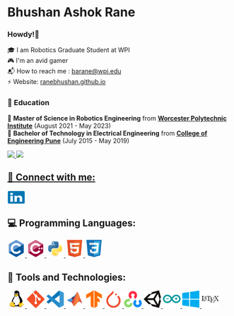 <!-- ![header](https://capsule-render.vercel.app/api?type=waving&&color=gradient&height=100&section=header&fontSize=90)   -->
# Bhushan Ashok Rane

### Howdy!👋

🎓 I am Robotics Graduate Student at WPI <br>
🎮 I'm an avid gamer <br>
📬 How to reach me : barane@wpi.edu <br>
⚡ Website: [ranebhushan.github.io](https://ranebhushan.github.io/) <br>
<!-- 🔭 I’m currently working on [A](abc) -->

### 🌱 Education  
🔹 **Master of Science in Robotics Engineering** from [**Worcester Polytechnic Institute**](https://www.wpi.edu/) (August 2021 - May 2023)  
🔹 **Bachelor of Technology in Electrical Engineering** from [**College of Engineering Pune**](https://www.coep.org.in/) (July 2015 - May 2019)   

<!-- <p align="left"> <img src="https://komarev.com/ghpvc/?username=ranebhushan&label=Profile%20views&color=0e75b6&style=flat" alt="ranebhushan" /> </p> -->

<div>
  <a href="https://github.com/ranebhushan">
  <img height="140em" src="https://github-readme-stats.vercel.app/api?username=ranebhushan&show_icons=true&&hide=stars,prs"/>
  <img height="140em" src="https://github-readme-stats.vercel.app/api/top-langs/?username=ranebhushan&layout=compact&langs_count=4"/>
</div>

<!-- ![Bhushan's GitHub stats](https://github-readme-stats.vercel.app/api?username=ranebhushan&show_icons=true&&hide=stars,prs) -->
<!-- ![Top Programming Languages](https://github-readme-stats.vercel.app/api/top-langs/?username=ranebhushan&layout=compact) -->

## 🔗 Connect with me:
<p align="left">
<!-- <a href="https://twitter.com/bhushan" target="blank"><img align="center" src="https://raw.githubusercontent.com/rahuldkjain/github-profile-readme-generator/master/src/images/icons/Social/twitter.svg" alt="bhushan" height="30" width="40" /></a> -->
<a href="https://www.linkedin.com/in/bhushan-rane-5858a443/" target="blank"><img align="center" src="https://raw.githubusercontent.com/devicons/devicon/master/icons/linkedin/linkedin-original.svg" alt="bhushan" height="30" width="40" /></a>
<!-- <a href="https://stackoverflow.com/users/bhushan" target="blank"><img align="center" src="https://raw.githubusercontent.com/rahuldkjain/github-profile-readme-generator/master/src/images/icons/Social/stack-overflow.svg" alt="bhushan" height="30" width="40" /></a> -->
<!-- <a href="https://kaggle.com/bhushan" target="blank"><img align="center" src="https://raw.githubusercontent.com/rahuldkjain/github-profile-readme-generator/master/src/images/icons/Social/kaggle.svg" alt="bhushan" height="30" width="40" /></a> -->
<!-- <a href="https://fb.com/bhushan" target="blank"><img align="center" src="https://raw.githubusercontent.com/rahuldkjain/github-profile-readme-generator/master/src/images/icons/Social/facebook.svg" alt="bhushan" height="30" width="40" /></a>
<a href="https://instagram.com/bhushan" target="blank"><img align="center" src="https://raw.githubusercontent.com/rahuldkjain/github-profile-readme-generator/master/src/images/icons/Social/instagram.svg" alt="bhushan" height="30" width="40" /></a> -->
<!-- <a href="https://medium.com/@bhushan" target="blank"><img align="center" src="https://raw.githubusercontent.com/rahuldkjain/github-profile-readme-generator/master/src/images/icons/Social/medium.svg" alt="@bhushan" height="30" width="40" /></a> -->
<!-- <a href="https://www.hackerrank.com/bhushan" target="blank"><img align="center" src="https://raw.githubusercontent.com/rahuldkjain/github-profile-readme-generator/master/src/images/icons/Social/hackerrank.svg" alt="bhushan" height="30" width="40" /></a> -->
<!-- <a href="https://www.leetcode.com/bhushan" target="blank"><img align="center" src="https://raw.githubusercontent.com/rahuldkjain/github-profile-readme-generator/master/src/images/icons/Social/leet-code.svg" alt="bhushan" height="30" width="40" /></a> -->
<!-- <a href="https://auth.geeksforgeeks.org/user/bhushan" target="blank"><img align="center" src="https://raw.githubusercontent.com/rahuldkjain/github-profile-readme-generator/master/src/images/icons/Social/geeks-for-geeks.svg" alt="bhushan" height="30" width="40" /></a> -->
<!-- <a href="https://discord.gg/bhushan" target="blank"><img align="center" src="https://raw.githubusercontent.com/rahuldkjain/github-profile-readme-generator/master/src/images/icons/Social/discord.svg" alt="bhushan" height="30" width="40" /></a> -->
</p>

## 💻 Programming Languages:
<p align="left">
<a href="https://www.cprogramming.com/" target="_blank" rel="noreferrer"> <img src="https://raw.githubusercontent.com/devicons/devicon/master/icons/c/c-original.svg" alt="c" width="40" height="40"/> </a> 
<a href="https://www.cplusplus.com/" target="_blank" rel="noreferrer"> <img src="https://raw.githubusercontent.com/devicons/devicon/master/icons/cplusplus/cplusplus-original.svg" alt="cplusplus" width="40" height="40"/> </a> 
<!-- <a href="https://www.w3schools.com/cs/" target="_blank" rel="noreferrer"> <img src="https://raw.githubusercontent.com/devicons/devicon/master/icons/csharp/csharp-original.svg" alt="csharp" width="40" height="40"/> </a> -->
<a href="https://www.python.org" target="_blank" rel="noreferrer"> <img src="https://raw.githubusercontent.com/devicons/devicon/master/icons/python/python-original.svg" alt="python" width="40" height="40"/> </a>
<a href="https://html.spec.whatwg.org/multipage/" target="_blank" rel="noreferrer"> <img src="https://raw.githubusercontent.com/devicons/devicon/master/icons/html5/html5-original.svg" alt="html5" width="40" height="40"/> </a>
<a href="https://www.w3.org/TR/CSS/" target="_blank" rel="noreferrer"> <img src="https://raw.githubusercontent.com/devicons/devicon/master/icons/css3/css3-original.svg" alt="css3" width="40" height="40"/> </a>
</p>

## 🧰 Tools and Technologies:
<p align="left">
<a href="https://www.linux.org/" target="_blank" rel="noreferrer"> <img src="https://raw.githubusercontent.com/devicons/devicon/master/icons/linux/linux-original.svg" alt="linux" width="40" height="40"/> </a>
<!-- <img src="https://raw.githubusercontent.com/github/explore/80688e429a7d4ef2fca1e82350fe8e3517d3494d/topics/terminal/terminal.png" alt="Terminal" height="40" style="vertical-align:top; margin:4px"> -->
<a href="https://git-scm.com/" target="_blank" rel="noreferrer"> <img src="https://raw.githubusercontent.com/devicons/devicon/master/icons/git/git-original.svg" alt="git" width="40" height="40"/> </a> 
<a href="https://code.visualstudio.com/" target="_blank" rel="noreferrer"> <img src="https://raw.githubusercontent.com/devicons/devicon/master/icons/vscode/vscode-original.svg" alt="linux" width="40" height="40"/> </a>
<a href="https://www.mathworks.com/" target="_blank" rel="noreferrer"> <img src="https://raw.githubusercontent.com/devicons/devicon/master/icons/matlab/matlab-original.svg" alt="matlab" width="40" height="40"/> </a>  
<a href="https://www.tensorflow.org" target="_blank" rel="noreferrer"> <img src="https://raw.githubusercontent.com/devicons/devicon/master/icons/tensorflow/tensorflow-original.svg" alt="tensorflow" width="40" height="40"/> </a> 
<a href="https://pytorch.org/" target="_blank" rel="noreferrer"> <img src="https://raw.githubusercontent.com/devicons/devicon/master/icons/pytorch/pytorch-original.svg" alt="pytorch" width="40" height="40"/> </a> 
<a href="https://opencv.org/" target="_blank" rel="noreferrer"> <img src="https://raw.githubusercontent.com/devicons/devicon/master/icons/opencv/opencv-original.svg" alt="opencv" width="40" height="40"/> </a> 
<a href="https://unity.com/" target="_blank" rel="noreferrer"> <img src="https://raw.githubusercontent.com/devicons/devicon/master/icons/unity/unity-original.svg" alt="unity" width="40" height="40"/> </a> 
<a href="https://www.arduino.cc/" target="_blank" rel="noreferrer"> <img src="https://raw.githubusercontent.com/devicons/devicon/master/icons/arduino/arduino-original.svg" alt="arduino" width="40" height="40"/> </a> 
<a href="https://www.microsoft.com/en-us/windows/windows-11" target="_blank" rel="noreferrer"> <img src="https://raw.githubusercontent.com/devicons/devicon/master/icons/windows8/windows8-original.svg" alt="Windows" width="40" height="40"/> </a> 
<a href="https://www.latex-project.org/" target="_blank" rel="noreferrer"> <img src="https://raw.githubusercontent.com/devicons/devicon/master/icons/latex/latex-original.svg" alt="LATEX" width="40" height="40"/> </a>
</p>

<!-- ## 👨‍💻 Projects:

<img src="astar.gif" width="30%" height="30%"> -->

<!--
**ranebhushan/ranebhushan** is a ✨ _special_ ✨ repository because its `README.md` (this file) appears on your GitHub profile.

Here are some ideas to get you started:

- 🔭 I’m currently working on ...
- 🌱 I’m currently learning ...
- 👯 I’m looking to collaborate on ...
- 🤔 I’m looking for help with ...
- 💬 Ask me about ...
- 📫 How to reach me: ...
- 😄 Pronouns: ...
- ⚡ Fun fact: ...
-->

<!-- ![footer](https://capsule-render.vercel.app/api?type=waving&&color=gradient&height=100&section=footer&fontSize=45) -->
